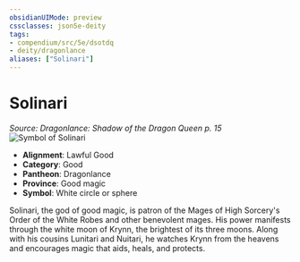 ```yaml
---
obsidianUIMode: preview
cssclasses: json5e-deity
tags:
- compendium/src/5e/dsotdq
- deity/dragonlance
aliases: ["Solinari"]
---
```

# Solinari
*Source: Dragonlance: Shadow of the Dragon Queen p. 15* 
![Symbol of Solinari](/2-Mechanics/CLI/deities/img/dsotdq-012-00-016-symbol-solinari.webp#symbol)

- **Alignment**: Lawful Good
- **Category**: Good
- **Pantheon**: Dragonlance
- **Province**: Good magic
- **Symbol**: White circle or sphere

Solinari, the god of good magic, is patron of the Mages of High Sorcery's Order of the White Robes and other benevolent mages. His power manifests through the white moon of Krynn, the brightest of its three moons. Along with his cousins Lunitari and Nuitari, he watches Krynn from the heavens and encourages magic that aids, heals, and protects.